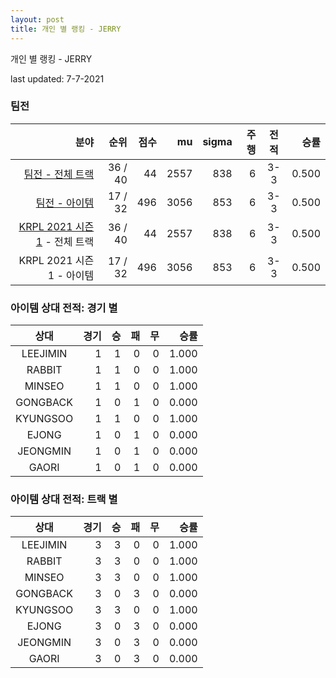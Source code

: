 ```yaml
---
layout: post
title: 개인 별 랭킹 - JERRY
---
```



개인 별 랭킹 - JERRY


last updated: 7-7-2021


### 팀전

| 분야 | 순위 | 점수 | mu | sigma | 주행 | 전적 | 승률 |
|---:|---:|---:|---:|---:|---:|:---:|---:|
| [팀전 - 전체 트랙](../team-full) | 36 / 40 | 44 | 2557 | 838 | 6 | 3-3 | 0.500 |
| [팀전 - 아이템](../team-item) | 17 / 32 | 496 | 3056 | 853 | 6 | 3-3 | 0.500 |
| [KRPL 2021 시즌 1](../teams-t2021_1) - 전체 트랙 | 36 / 40 | 44 | 2557 | 838 | 6 | 3-3 | 0.500 |
| KRPL 2021 시즌 1 - 아이템 | 17 / 32 | 496 | 3056 | 853 | 6 | 3-3 | 0.500 |

### 아이템 상대 전적: 경기 별

| 상대 | 경기 | 승 | 패 | 무 | 승률 |
|:---:|---:|---:|---:|---:|---:|
| LEEJIMIN | 1 | 1 | 0 | 0 | 1.000 |
| RABBIT | 1 | 1 | 0 | 0 | 1.000 |
| MINSEO | 1 | 1 | 0 | 0 | 1.000 |
| GONGBACK | 1 | 0 | 1 | 0 | 0.000 |
| KYUNGSOO | 1 | 1 | 0 | 0 | 1.000 |
| EJONG | 1 | 0 | 1 | 0 | 0.000 |
| JEONGMIN | 1 | 0 | 1 | 0 | 0.000 |
| GAORI | 1 | 0 | 1 | 0 | 0.000 |

### 아이템 상대 전적: 트랙 별

| 상대 | 경기 | 승 | 패 | 무 | 승률 |
|:---:|---:|---:|---:|---:|---:|
| LEEJIMIN | 3 | 3 | 0 | 0 | 1.000 |
| RABBIT | 3 | 3 | 0 | 0 | 1.000 |
| MINSEO | 3 | 3 | 0 | 0 | 1.000 |
| GONGBACK | 3 | 0 | 3 | 0 | 0.000 |
| KYUNGSOO | 3 | 3 | 0 | 0 | 1.000 |
| EJONG | 3 | 0 | 3 | 0 | 0.000 |
| JEONGMIN | 3 | 0 | 3 | 0 | 0.000 |
| GAORI | 3 | 0 | 3 | 0 | 0.000 |
